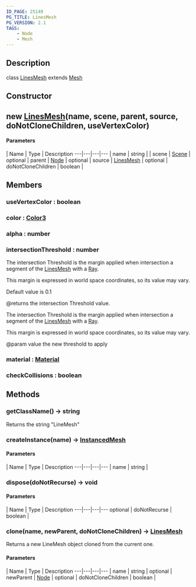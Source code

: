 ```yaml
---
ID_PAGE: 25149
PG_TITLE: LinesMesh
PG_VERSION: 2.1
TAGS:
    - Node
    - Mesh
---
```

## Description

class [LinesMesh](/classes/3.1/LinesMesh) extends [Mesh](/classes/3.1/Mesh)



## Constructor

## new [LinesMesh](/classes/3.1/LinesMesh)(name, scene, parent, source, doNotCloneChildren, useVertexColor)



#### Parameters
 | Name | Type | Description
---|---|---|---
 | name | string | 
 | scene | [Scene](/classes/3.1/Scene) | 
optional | parent | [Node](/classes/3.1/Node) | 
optional | source | [LinesMesh](/classes/3.1/LinesMesh) | 
optional | doNotCloneChildren | boolean | 
## Members

### useVertexColor : boolean



### color : [Color3](/classes/3.1/Color3)



### alpha : number



### intersectionThreshold : number

The intersection Threshold is the margin applied when intersection a segment of the [LinesMesh](/classes/3.1/LinesMesh) with a [Ray](/classes/3.1/Ray).

This margin is expressed in world space coordinates, so its value may vary.

Default value is 0.1

@returns the intersection Threshold value.

The intersection Threshold is the margin applied when intersection a segment of the [LinesMesh](/classes/3.1/LinesMesh) with a [Ray](/classes/3.1/Ray).

This margin is expressed in world space coordinates, so its value may vary.

@param value the new threshold to apply

### material : [Material](/classes/3.1/Material)



### checkCollisions : boolean



## Methods

### getClassName() &rarr; string

Returns the string "LineMesh"
### createInstance(name) &rarr; [InstancedMesh](/classes/3.1/InstancedMesh)



#### Parameters
 | Name | Type | Description
---|---|---|---
 | name | string | 

### dispose(doNotRecurse) &rarr; void



#### Parameters
 | Name | Type | Description
---|---|---|---
optional | doNotRecurse | boolean | 

### clone(name, newParent, doNotCloneChildren) &rarr; [LinesMesh](/classes/3.1/LinesMesh)

Returns a new LineMesh object cloned from the current one.

#### Parameters
 | Name | Type | Description
---|---|---|---
 | name | string | 
optional | newParent | [Node](/classes/3.1/Node) | 
optional | doNotCloneChildren | boolean | 
